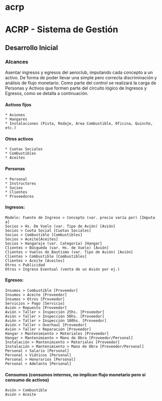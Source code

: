 acrp
====

# ACRP - Sistema de Gestión

## Desarrollo Inicial

### Alcances
Asentar ingresos y egresos del aeroclub, imputando cada concepto a un activo. De forma de poder llevar una simple pero correcta discriminación y análisis de flujo monetario. Como parte del control se realizará la carga de Personas y Activos que formen parte del circuito lógico de Ingresos y Egresos, como se detalla a continuación.
#### Activos fijos
    * Aviones
    * Hangares
    * Instalaciones (Pista, Rodaje, Area Combustible, Oficina, Quincho, etc.)
  
#### Otros activos
    * Cuotas Sociales
    * Combustibles
    * Aceites
  
#### Personas
    * Personal
    * Instructores
    * Socios
    * Clientes
    * Proveedores

#### Ingresos:
    Modelo: Fuente de Ingreso > Concepto (var. precio varía por) [Imputa a]
    Socios > Hs. De Vuelo (var. Tipo de Avión) [Avión]
    Socios > Cuota Social [Cuotas Sociales]
    Socios > Combustible [Combustibles]
    Socios > Aceite[Aceites]
    Socios > Hangaraje (var. Categoría) [Hangar]
    Clientes > Búsqueda (var. Hs. de Vuelo) [Avión]
    Clientes > Vuelos de Bautismo (var. Tipo de Avión) [Avión]
    Clientes > Combustible [Combustibles]
    Clientes > Aceite [Aceites]
    Otros > Publicidad
    Otros > Ingreso Eventual (venta de un Avión por ej.)

#### Egresos:
    Insumos > Combustible [Proveedor]
    Insumos > Aceite [Proveedor]
    Insumos > Otros [Proveedor]
    Servicios > Pago [Servicio]
    Avión > Repuesto [Proveedor]
    Avión > Taller > Inspección 25hs. [Proveedor]
    Avión > Taller > Inspección 50hs. [Proveedor]
    Avión > Taller > Inspección 100hs. [Proveedor]
    Avión > Taller > Overhaul [Proveedor]
    Avión > Taller > Reparación [Proveedor]
    Hangar > Mantenimiento > Materiales [Proveedor]
    Hangar > Mantenimiento > Mano de Obra [Proveedor/Personal]
    Instalación > Mantenimiento > Materiales [Proveedor]
    Instalación > Mantenimiento > Mano de Obra [Proveedor/Personal]
    Personal > Salario [Personal]
    Personal > Viáticos [Personal]
    Personal > Honorarios [Personal]
    Personal > Adelanto [Personal]

#### Consumos (consumos internos, no implican flujo monetario pero sí consumo de activos)
    Avión > Combustible
    Avión > Aceite

